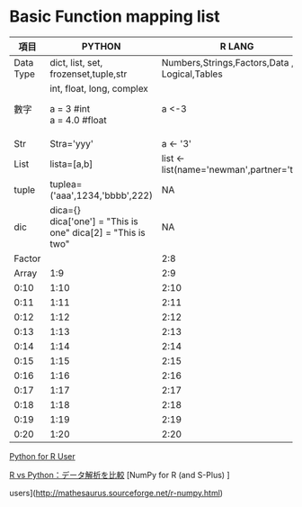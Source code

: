 # Basic Function mapping list

| 項目 |PYTHON | R LANG |
| --- | --- | ---|
| Data Type | dict, list, set,<br>frozenset,tuple,str | Numbers,Strings,Factors,Data , Logical,Tables |
| 數字 | int, float, long, complex <p> a = 3 #int<br> a = 4.0 #float | a <-3  |
| Str | Stra='yyy' | a <- '3' |
| List | lista=[a,b] | list <- list(name='newman',partner='tom') |
| tuple | tuplea=('aaa',1234,'bbbb',222) | NA |
| dic | dica={}<br>dica['one'] = "This is one" dica[2] = "This is two" |NA |
| Factor |  | 2:8 |
| Array | 1:9 | 2:9 |
| 0:10 | 1:10 | 2:10 |
| 0:11 | 1:11 | 2:11 |
| 0:12 | 1:12 | 2:12 |
| 0:13 | 1:13 | 2:13 |
| 0:14 | 1:14 | 2:14 |
| 0:15 | 1:15 | 2:15 |
| 0:16 | 1:16 | 2:16 |
| 0:17 | 1:17 | 2:17 |
| 0:18 | 1:18 | 2:18 |
| 0:19 | 1:19 | 2:19 |
| 0:20 | 1:20 | 2:20 |



[Python for R User](http://www.slideshare.net/ajayohri/python-for-r-users) <p>
[R vs Python：データ解析を比較](http://postd.cc/r-vs-python-head-to-head-data-analysis/)
[NumPy for R (and S-Plus) ]<p> users](http://mathesaurus.sourceforge.net/r-numpy.html)<p>